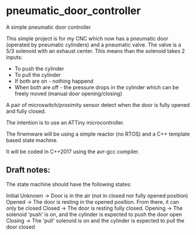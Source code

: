# pneumatic_door_controller
A simple pneumatic door controller

This simple project is for my CNC which now has a pneumatic door (operated by pneumatic cylinders) and a pneumatic valve.
The valve is a 5/3 solenoid with an exhaust center.
This means than the solenoid takes 2 inputs:
* To push the cylinder
* To pull the cylinder
* If both are on - nothing happend
* When both are off - the pressure drops in the cylinder which can be freely moved (manual door opening/closing)

A pair of microswitch/proximity sensor detect when the door is fully opened and fully closed.

The intention is to use an ATTiny microcontroller.

The firwmware will be using a simple reactor (no RTOS) and a C++ template based state machine.

It will be coded in C++2017 using the avr-gcc compiler.

## Draft notes:
The state machine should have the following states:

Initial
Unknown -> Door is in the air (not in closed nor fully opened position)
Opened -> The door is resting in the opened position. From there, it can only be closed
Closed -> The door is resting fully closed.
Opening -> The solenoid 'push' is on, and the cylinder is expected to push the door open
Closing -> The 'pull' solenoid is on and the cylinder is expected to pull the door closed

